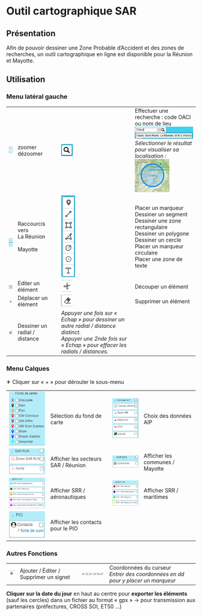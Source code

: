# Outil cartographique SAR



## Présentation

Afin de pouvoir dessiner une Zone Probable d’Accident et des zones de recherches, un outil cartographique en ligne est disponible pour la Réunion et Mayotte.

## Utilisation

### Menu latéral gauche

|||||
|--|--|--|--|
|![zoom](readme-files/zoom.png)|zoomer</br>dézoomer|![loupe](readme-files/loupe.png)|Effectuer une recherche : code OACI ou nom de lieu</br>![recherche](readme-files/recherche.png)</br><i>Sélectionner le résultat pour visualiser sa localisation :</i></br>![localisation](readme-files/localisation.png)
|</br></br>![raccourcis](readme-files/raccourcis.png)|Raccourcis vers</br>La Réunion</br></br>Mayotte|![outils](readme-files/outils.png)|Placer un marqueur</br>Dessiner un segment</br>Dessiner une zone rectangulaire</br>Dessiner un polygone</br>Dessiner un cercle</br>Placer un marqueur circulaire</br>Placer une zone de texte|
|![Editer](readme-files/editer.png)|Editer un élément|![ciseaux](readme-files/decouper.png)|Découper un élément|
|![Déplacer](readme-files/deplacer.png)|Déplacer un élément|![Gomme](readme-files/supprimer.png)|Supprimer un élément|
|![radial-distance](readme-files/radial.png)|Dessiner un radial / distance|<i>Appuyer une fois sur « Echap » pour dessiner un autre radial / distance distinct.</br>Appuyer une 2nde fois sur « Echap » pour effacer les radials / distances.</i>|

### Menu Calques

✈ Cliquer sur « + » pour dérouler le sous-menu

|||||
|--|--|--|--|
|![fonds](readme-files/fonds.png)|Sélection du fond de carte|![aip](readme-files/aip.png)|Choix des données AIP|
|![Secteurs-SAR-RUN](/readme-files/secteurs-sar.png)|Afficher les secteurs SAR / Réunion|![communes DZA](readme-files/communes.png)|Afficher les communes / Mayotte|
|![SRR-OACI](readme-files/srr-oaci.png)|Afficher SRR / aéronautiques|![SRR-OMI](readme-files/srr-omi.png)|Afficher SRR / maritimes|
|![PIA](readme-files/pia.png)|Afficher les contacts pour le PIO|

### Autres Fonctions

|||||
|--|--|--|--|
![favori](readme-files/favori.png)|Ajouter / Éditer / Supprimer un signet|![gps](readme-files/gps.png)|Coordonnées du curseur</br><i>Entrer des coordonnées en dd pour y placer un marqueur</i>|

**Cliquer sur la date du jour** en haut au centre pour **exporter les éléments** (sauf les cercles) dans un fichier au format « gpx » → pour transmission aux partenaires (préfectures, CROSS SOI, ET50 …)


